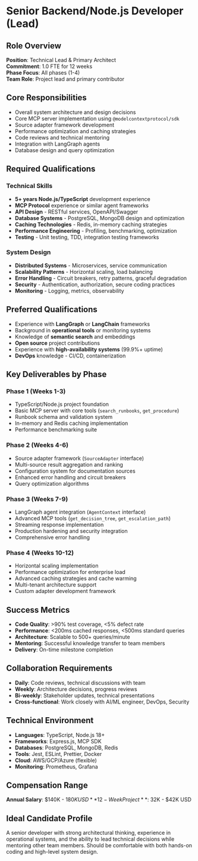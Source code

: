 # Senior Backend/Node.js Developer (Lead)

## Role Overview
**Position**: Technical Lead & Primary Architect  
**Commitment**: 1.0 FTE for 12 weeks  
**Phase Focus**: All phases (1-4)  
**Team Role**: Project lead and primary contributor  

## Core Responsibilities
- Overall system architecture and design decisions
- Core MCP server implementation using `@modelcontextprotocol/sdk`
- Source adapter framework development
- Performance optimization and caching strategies
- Code reviews and technical mentoring
- Integration with LangGraph agents
- Database design and query optimization

## Required Qualifications

### Technical Skills
- **5+ years Node.js/TypeScript** development experience
- **MCP Protocol** experience or similar agent frameworks
- **API Design** - RESTful services, OpenAPI/Swagger
- **Database Systems** - PostgreSQL, MongoDB design and optimization
- **Caching Technologies** - Redis, in-memory caching strategies
- **Performance Engineering** - Profiling, benchmarking, optimization
- **Testing** - Unit testing, TDD, integration testing frameworks

### System Design
- **Distributed Systems** - Microservices, service communication
- **Scalability Patterns** - Horizontal scaling, load balancing
- **Error Handling** - Circuit breakers, retry patterns, graceful degradation
- **Security** - Authentication, authorization, secure coding practices
- **Monitoring** - Logging, metrics, observability

## Preferred Qualifications
- Experience with **LangGraph** or **LangChain** frameworks
- Background in **operational tools** or monitoring systems
- Knowledge of **semantic search** and embeddings
- **Open source** project contributions
- Experience with **high-availability systems** (99.9%+ uptime)
- **DevOps** knowledge - CI/CD, containerization

## Key Deliverables by Phase

### Phase 1 (Weeks 1-3)
- TypeScript/Node.js project foundation
- Basic MCP server with core tools (`search_runbooks`, `get_procedure`)
- Runbook schema and validation system
- In-memory and Redis caching implementation
- Performance benchmarking suite

### Phase 2 (Weeks 4-6)
- Source adapter framework (`SourceAdapter` interface)
- Multi-source result aggregation and ranking
- Configuration system for documentation sources
- Enhanced error handling and circuit breakers
- Query optimization algorithms

### Phase 3 (Weeks 7-9)
- LangGraph agent integration (`AgentContext` interface)
- Advanced MCP tools (`get_decision_tree`, `get_escalation_path`)
- Streaming response implementation
- Production hardening and security integration
- Comprehensive error handling

### Phase 4 (Weeks 10-12)
- Horizontal scaling implementation
- Performance optimization for enterprise load
- Advanced caching strategies and cache warming
- Multi-tenant architecture support
- Custom adapter development framework

## Success Metrics
- **Code Quality**: >90% test coverage, <5% defect rate
- **Performance**: <200ms cached responses, <500ms standard queries
- **Architecture**: Scalable to 500+ queries/minute
- **Mentoring**: Successful knowledge transfer to team members
- **Delivery**: On-time milestone completion

## Collaboration Requirements
- **Daily**: Code reviews, technical discussions with team
- **Weekly**: Architecture decisions, progress reviews
- **Bi-weekly**: Stakeholder updates, technical presentations
- **Cross-functional**: Work closely with AI/ML engineer, DevOps, Security

## Technical Environment
- **Languages**: TypeScript, Node.js 18+
- **Frameworks**: Express.js, MCP SDK
- **Databases**: PostgreSQL, MongoDB, Redis
- **Tools**: Jest, ESLint, Prettier, Docker
- **Cloud**: AWS/GCP/Azure (flexible)
- **Monitoring**: Prometheus, Grafana

## Compensation Range
**Annual Salary**: $140K - $180K USD  
**12-Week Project**: ~$32K - $42K USD  

## Ideal Candidate Profile
A senior developer with strong architectural thinking, experience in operational systems, and the ability to lead technical decisions while mentoring other team members. Should be comfortable with both hands-on coding and high-level system design.
